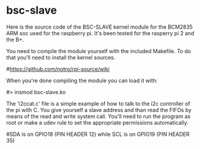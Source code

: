 # bsc-slave

Here is the source code of the BSC-SLAVE kernel module for 
the BCM2835 ARM soc used for the raspberry pi. It's been tested for 
the rasperry pi 2 and the B+.

You need to compile the module yourself with the included Makefile.
To do that you'll need to install the kernel sources.

#https://github.com/notro/rpi-source/wiki

When you're done compiling the module you can load it with:

#> insmod bsc-slave.ko
 
The 'i2ccat.c' file is a simple example of how to talk to the i2c controller 
of the pi with C. You give yourself a slave address and than read the FIFOs
by means of the read and write system call. You'll need to run the program
as root or make a udev rule to set the appropriate permissions automatically.

#SDA is on GPIO18 (PIN HEADER 12) while SCL is on GPIO19 (PIN HEADER 35)
